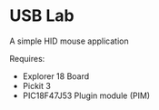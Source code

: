 # USB Lab

A simple HID mouse application  

Requires:  
* Explorer 18 Board
* Pickit 3
* PIC18F47J53 Plugin module (PIM)
